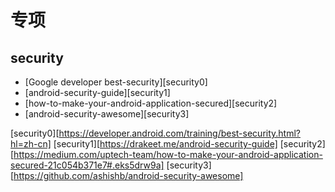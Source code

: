 # 专项

## security

- [Google developer best-security][security0]
- [android-security-guide][security1]
- [how-to-make-your-android-application-secured][security2]
- [android-security-awesome][security3]


[security0][https://developer.android.com/training/best-security.html?hl=zh-cn]
[security1][https://drakeet.me/android-security-guide]
[security2][https://medium.com/uptech-team/how-to-make-your-android-application-secured-21c054b371e7#.eks5drw9a]
[security3][https://github.com/ashishb/android-security-awesome]